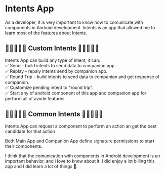 # Intents App
As a developer, it is very important to know how to comunicate with components in Android development.  Intents is an app that allowed me to learn most of the features about Intents.

## 💚💚💚💚💚 Custom Intents 💚💚💚💚💚
Intents App can build any type of intent, it can:<br>
✅ Send - build intents to send data to companion app.<br>
✅ Replay - repaly intents send by companion app.<br>
✅ Round Trip - build intents to send data to companion and get response of companion.<br>
✅ Customize pending intent to "round trip".<br>
✅ Start any of android component of this app and companion app for perform all of avode features.<br>



## 💚💚💚💚💚 Common Intents 💚💚💚💚💚
Intents App can request a component to perform an action an get the best candidate for that action

Both Main App and Companion App define signature permissions to start their components.

I think that the comunication with components in Android development is an important behavior, and i love to know about it. I did enjoy a lot billing this app and I did learn a lot of things 💚.
